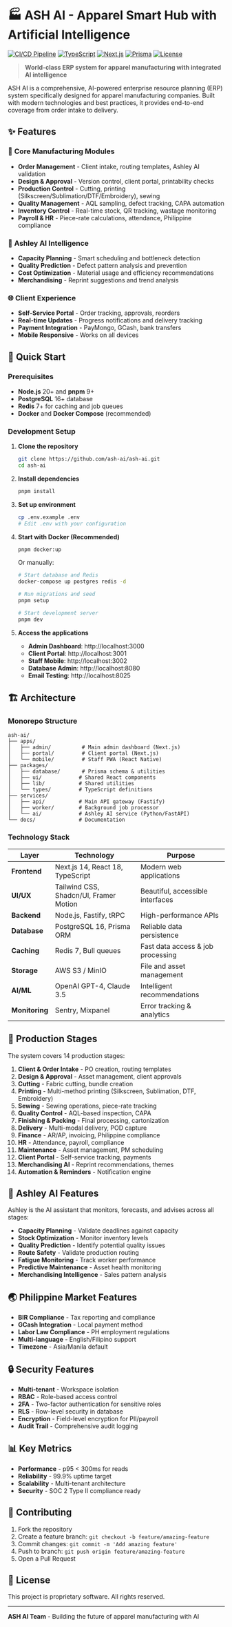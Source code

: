 # 🏭 ASH AI - Apparel Smart Hub with Artificial Intelligence

[![CI/CD Pipeline](https://github.com/ash-ai/ash-ai/workflows/CI/badge.svg)](https://github.com/ash-ai/ash-ai/actions)
[![TypeScript](https://img.shields.io/badge/TypeScript-5.4-blue.svg)](https://www.typescriptlang.org/)
[![Next.js](https://img.shields.io/badge/Next.js-14-black.svg)](https://nextjs.org/)
[![Prisma](https://img.shields.io/badge/Prisma-5.12-2D3748.svg)](https://www.prisma.io/)
[![License](https://img.shields.io/badge/License-Proprietary-red.svg)](LICENSE)

> **World-class ERP system for apparel manufacturing with integrated AI intelligence**

ASH AI is a comprehensive, AI-powered enterprise resource planning (ERP) system specifically designed for apparel manufacturing companies. Built with modern technologies and best practices, it provides end-to-end coverage from order intake to delivery.

## ✨ Features

### 🎯 **Core Manufacturing Modules**
- **Order Management** - Client intake, routing templates, Ashley AI validation
- **Design & Approval** - Version control, client portal, printability checks
- **Production Control** - Cutting, printing (Silkscreen/Sublimation/DTF/Embroidery), sewing
- **Quality Management** - AQL sampling, defect tracking, CAPA automation
- **Inventory Control** - Real-time stock, QR tracking, wastage monitoring
- **Payroll & HR** - Piece-rate calculations, attendance, Philippine compliance

### 🤖 **Ashley AI Intelligence**
- **Capacity Planning** - Smart scheduling and bottleneck detection
- **Quality Prediction** - Defect pattern analysis and prevention
- **Cost Optimization** - Material usage and efficiency recommendations
- **Merchandising** - Reprint suggestions and trend analysis

### 🌐 **Client Experience**
- **Self-Service Portal** - Order tracking, approvals, reorders
- **Real-time Updates** - Progress notifications and delivery tracking
- **Payment Integration** - PayMongo, GCash, bank transfers
- **Mobile Responsive** - Works on all devices

## 🚀 Quick Start

### Prerequisites

- **Node.js** 20+ and **pnpm** 9+
- **PostgreSQL** 16+ database
- **Redis** 7+ for caching and job queues
- **Docker** and **Docker Compose** (recommended)

### Development Setup

1. **Clone the repository**
   ```bash
   git clone https://github.com/ash-ai/ash-ai.git
   cd ash-ai
   ```

2. **Install dependencies**
   ```bash
   pnpm install
   ```

3. **Set up environment**
   ```bash
   cp .env.example .env
   # Edit .env with your configuration
   ```

4. **Start with Docker (Recommended)**
   ```bash
   pnpm docker:up
   ```
   
   Or manually:
   ```bash
   # Start database and Redis
   docker-compose up postgres redis -d
   
   # Run migrations and seed
   pnpm setup
   
   # Start development server
   pnpm dev
   ```

5. **Access the applications**
   - **Admin Dashboard**: http://localhost:3000
   - **Client Portal**: http://localhost:3001
   - **Staff Mobile**: http://localhost:3002
   - **Database Admin**: http://localhost:8080
   - **Email Testing**: http://localhost:8025

## 🏗️ Architecture

### **Monorepo Structure**
```
ash-ai/
├── apps/
│   ├── admin/          # Main admin dashboard (Next.js)
│   ├── portal/         # Client portal (Next.js)
│   └── mobile/         # Staff PWA (React Native)
├── packages/
│   ├── database/       # Prisma schema & utilities
│   ├── ui/            # Shared React components
│   ├── lib/           # Shared utilities
│   └── types/         # TypeScript definitions
├── services/
│   ├── api/           # Main API gateway (Fastify)
│   ├── worker/        # Background job processor
│   └── ai/            # Ashley AI service (Python/FastAPI)
└── docs/              # Documentation
```

### **Technology Stack**

| Layer | Technology | Purpose |
|-------|------------|---------|
| **Frontend** | Next.js 14, React 18, TypeScript | Modern web applications |
| **UI/UX** | Tailwind CSS, Shadcn/UI, Framer Motion | Beautiful, accessible interfaces |
| **Backend** | Node.js, Fastify, tRPC | High-performance APIs |
| **Database** | PostgreSQL 16, Prisma ORM | Reliable data persistence |
| **Caching** | Redis 7, Bull queues | Fast data access & job processing |
| **Storage** | AWS S3 / MinIO | File and asset management |
| **AI/ML** | OpenAI GPT-4, Claude 3.5 | Intelligent recommendations |
| **Monitoring** | Sentry, Mixpanel | Error tracking & analytics |

## 🎯 Production Stages

The system covers 14 production stages:

1. **Client & Order Intake** - PO creation, routing templates
2. **Design & Approval** - Asset management, client approvals  
3. **Cutting** - Fabric cutting, bundle creation
4. **Printing** - Multi-method printing (Silkscreen, Sublimation, DTF, Embroidery)
5. **Sewing** - Sewing operations, piece-rate tracking
6. **Quality Control** - AQL-based inspection, CAPA
7. **Finishing & Packing** - Final processing, cartonization
8. **Delivery** - Multi-modal delivery, POD capture
9. **Finance** - AR/AP, invoicing, Philippine compliance
10. **HR** - Attendance, payroll, compliance
11. **Maintenance** - Asset management, PM scheduling
12. **Client Portal** - Self-service tracking, payments
13. **Merchandising AI** - Reprint recommendations, themes
14. **Automation & Reminders** - Notification engine

## 🤖 Ashley AI Features

Ashley is the AI assistant that monitors, forecasts, and advises across all stages:

- **Capacity Planning** - Validate deadlines against capacity
- **Stock Optimization** - Monitor inventory levels
- **Quality Prediction** - Identify potential quality issues
- **Route Safety** - Validate production routing
- **Fatigue Monitoring** - Track worker performance
- **Predictive Maintenance** - Asset health monitoring
- **Merchandising Intelligence** - Sales pattern analysis

## 🌏 Philippine Market Features

- **BIR Compliance** - Tax reporting and compliance
- **GCash Integration** - Local payment method
- **Labor Law Compliance** - PH employment regulations  
- **Multi-language** - English/Filipino support
- **Timezone** - Asia/Manila default

## 🔒 Security Features

- **Multi-tenant** - Workspace isolation
- **RBAC** - Role-based access control
- **2FA** - Two-factor authentication for sensitive roles
- **RLS** - Row-level security in database
- **Encryption** - Field-level encryption for PII/payroll
- **Audit Trail** - Comprehensive audit logging

## 📊 Key Metrics

- **Performance** - p95 < 300ms for reads
- **Reliability** - 99.9% uptime target
- **Scalability** - Multi-tenant architecture
- **Security** - SOC 2 Type II compliance ready

## 🤝 Contributing

1. Fork the repository
2. Create a feature branch: `git checkout -b feature/amazing-feature`
3. Commit changes: `git commit -m 'Add amazing feature'`
4. Push to branch: `git push origin feature/amazing-feature`
5. Open a Pull Request

## 📄 License

This project is proprietary software. All rights reserved.

---

**ASH AI Team** - Building the future of apparel manufacturing with AI